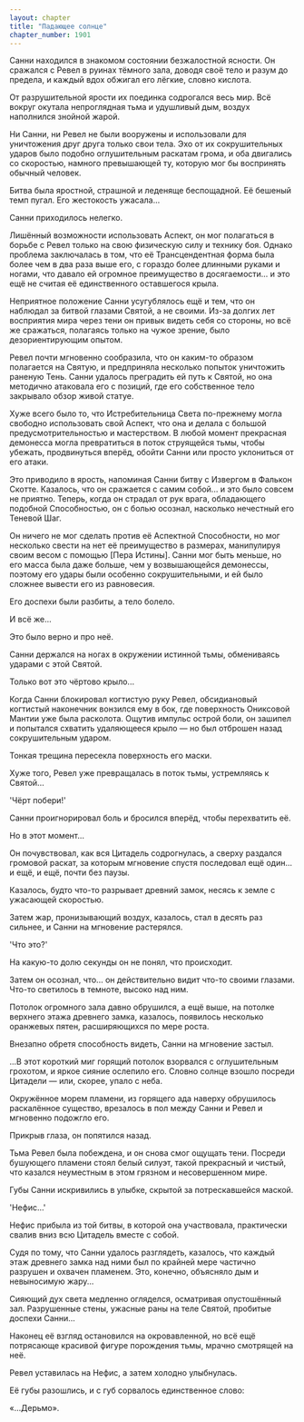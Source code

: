 ```yaml
---
layout: chapter
title: "Падающее солнце"
chapter_number: 1901
---
```




Санни находился в знакомом состоянии безжалостной ясности. Он сражался с Ревел в руинах тёмного зала, доводя своё тело и разум до предела, и каждый вдох обжигал его лёгкие, словно кислота.

От разрушительной ярости их поединка содрогался весь мир. Всё вокруг окутала непроглядная тьма и удушливый дым, воздух наполнился знойной жарой.

Ни Санни, ни Ревел не были вооружены и использовали для уничтожения друг друга только свои тела. Эхо от их сокрушительных ударов было подобно оглушительным раскатам грома, и оба двигались со скоростью, намного превышающей ту, которую мог бы воспринять обычный человек.

Битва была яростной, страшной и леденяще беспощадной. Её бешеный темп пугал. Его жестокость ужасала...

Санни приходилось нелегко.

Лишённый возможности использовать Аспект, он мог полагаться в борьбе с Ревел только на свою физическую силу и технику боя. Однако проблема заключалась в том, что её Трансцендентная форма была более чем в два раза выше его, с гораздо более длинными руками и ногами, что давало ей огромное преимущество в досягаемости... и это ещё не считая её единственного оставшегося крыла.

Неприятное положение Санни усугублялось ещё и тем, что он наблюдал за битвой глазами Святой, а не своими. Из-за долгих лет восприятия мира через тени он привык видеть себя со стороны, но всё же сражаться, полагаясь только на чужое зрение, было дезориентирующим опытом.

Ревел почти мгновенно сообразила, что он каким-то образом полагается на Святую, и предприняла несколько попыток уничтожить раненую Тень. Санни удалось преградить ей путь к Святой, но она методично атаковала его с позиций, где его собственное тело закрывало обзор живой статуе.

Хуже всего было то, что Истребительница Света по-прежнему могла свободно использовать свой Аспект, что она и делала с большой предусмотрительностью и мастерством. В любой момент прекрасная демонесса могла превратиться в поток струящейся тьмы, чтобы убежать, продвинуться вперёд, обойти Санни или просто уклониться от его атаки.

Это приводило в ярость, напоминая Санни битву с Извергом в Фалькон Скотте. Казалось, что он сражается с самим собой... и это было совсем не приятно. Теперь, когда он страдал от рук врага, обладающего подобной Способностью, он с болью осознал, насколько нечестный его Теневой Шаг.

Он ничего не мог сделать против её Аспектной Способности, но мог несколько свести на нет её преимущество в размерах, манипулируя своим весом с помощью [Пера Истины]. Санни мог быть меньше, но его масса была даже больше, чем у возвышающейся демонессы, поэтому его удары были особенно сокрушительными, и ей было сложнее вывести его из равновесия.

Его доспехи были разбиты, а тело болело.

И всё же...

Это было верно и про неё.

Санни держался на ногах в окружении истинной тьмы, обмениваясь ударами с этой Святой.

Только вот это чёртово крыло...

Когда Санни блокировал когтистую руку Ревел, обсидиановый когтистый наконечник вонзился ему в бок, где поверхность Ониксовой Мантии уже была расколота. Ощутив импульс острой боли, он зашипел и попытался схватить удаляющееся крыло — но был отброшен назад сокрушительным ударом.

Тонкая трещина пересекла поверхность его маски.

Хуже того, Ревел уже превращалась в поток тьмы, устремляясь к Святой...

'Чёрт побери!'

Санни проигнорировал боль и бросился вперёд, чтобы перехватить её.

Но в этот момент...

Он почувствовал, как вся Цитадель содрогнулась, а сверху раздался громовой раскат, за которым мгновение спустя последовал ещё один... и ещё, и ещё, почти без паузы.

Казалось, будто что-то разрывает древний замок, несясь к земле с ужасающей скоростью.

Затем жар, пронизывающий воздух, казалось, стал в десять раз сильнее, и Санни на мгновение растерялся.

'Что это?'

На какую-то долю секунды он не понял, что происходит.

Затем он осознал, что... он действительно видит что-то своими глазами. Что-то светилось в темноте, высоко над ним.

Потолок огромного зала давно обрушился, а ещё выше, на потолке верхнего этажа древнего замка, казалось, появилось несколько оранжевых пятен, расширяющихся по мере роста.

Внезапно обретя способность видеть, Санни на мгновение застыл.

...В этот короткий миг горящий потолок взорвался с оглушительным грохотом, и яркое сияние ослепило его. Словно солнце взошло посреди Цитадели — или, скорее, упало с неба.

Окружённое морем пламени, из горящего ада наверху обрушилось раскалённое существо, врезалось в пол между Санни и Ревел и мгновенно подожгло его.

Прикрыв глаза, он попятился назад.

Тьма Ревел была побеждена, и он снова смог ощущать тени. Посреди бушующего пламени стоял белый силуэт, такой прекрасный и чистый, что казался неуместным в этом грязном и несовершенном мире.

Губы Санни искривились в улыбке, скрытой за потрескавшейся маской.

'Нефис...'

Нефис прибыла из той битвы, в которой она участвовала, практически свалив вниз всю Цитадель вместе с собой.

Судя по тому, что Санни удалось разглядеть, казалось, что каждый этаж древнего замка над ними был по крайней мере частично разрушен и охвачен пламенем. Это, конечно, объясняло дым и невыносимую жару...

Сияющий дух света медленно огляделся, осматривая опустошённый зал. Разрушенные стены, ужасные раны на теле Святой, пробитые доспехи Санни...

Наконец её взгляд остановился на окровавленной, но всё ещё потрясающе красивой фигуре порождения тьмы, мрачно смотрящей на неё.

Ревел уставилась на Нефис, а затем холодно улыбнулась.

Её губы разошлись, и с губ сорвалось единственное слово:

«...Дерьмо».

